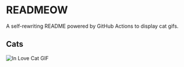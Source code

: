 # READMEOW

A self-rewriting README powered by GitHub Actions to display cat gifs.

## Cats

![In Love Cat GIF](https://media4.giphy.com/media/MDJ9IbxxvDUQM/200.gif?cid=9acd02da4ritwlvwan10yoid2dsowq127my7udqvoedsgge4&ep=v1_gifs_search&rid=200.gif&ct=g)
